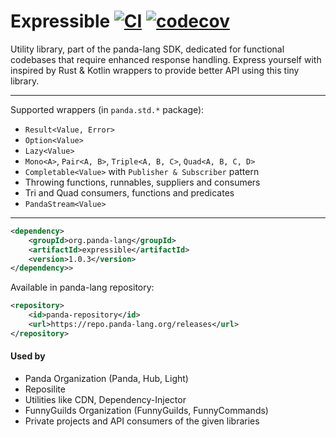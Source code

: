 # Expressible [![CI](https://github.com/panda-lang/expressible/actions/workflows/maven.yml/badge.svg)](https://github.com/panda-lang/expressible/actions/workflows/maven.yml) [![codecov](https://codecov.io/gh/panda-lang/expressible/branch/main/graph/badge.svg?token=LI1PAPD6NM)](https://codecov.io/gh/panda-lang/expressible)
Utility library, part of the panda-lang SDK, dedicated for functional codebases that require enhanced response handling.
Express yourself with inspired by Rust & Kotlin wrappers to provide better API using this tiny library.

<hr>

Supported wrappers (in `panda.std.*` package):
* `Result<Value, Error>`
* `Option<Value>`
* `Lazy<Value>`
* `Mono<A>`, `Pair<A, B>`, `Triple<A, B, C>`, `Quad<A, B, C, D>`
* `Completable<Value>` with `Publisher & Subscriber` pattern
* Throwing functions, runnables, suppliers and consumers
* Tri and Quad consumers, functions and predicates 
* `PandaStream<Value>` 

<hr>

```xml
<dependency>
    <groupId>org.panda-lang</groupId>
    <artifactId>expressible</artifactId>
    <version>1.0.3</version>
</dependency>>
```

Available in panda-lang repository:

```xml
<repository>
    <id>panda-repository</id>
    <url>https://repo.panda-lang.org/releases</url>
</repository>
```

#### Used by

* Panda Organization (Panda, Hub, Light)
* Reposilite
* Utilities like CDN, Dependency-Injector
* FunnyGuilds Organization (FunnyGuilds, FunnyCommands)
* Private projects and API consumers of the given libraries
